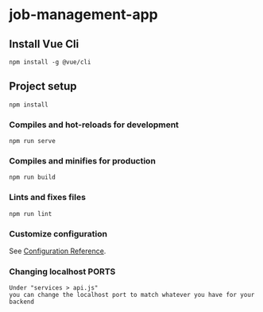 # job-management-app

## Install Vue Cli
```
npm install -g @vue/cli
```

## Project setup
```
npm install
```

### Compiles and hot-reloads for development
```
npm run serve
```

### Compiles and minifies for production
```
npm run build
```

### Lints and fixes files
```
npm run lint
```

### Customize configuration
See [Configuration Reference](https://cli.vuejs.org/config/).

### Changing localhost PORTS
```
Under "services > api.js"
you can change the localhost port to match whatever you have for your backend
```

